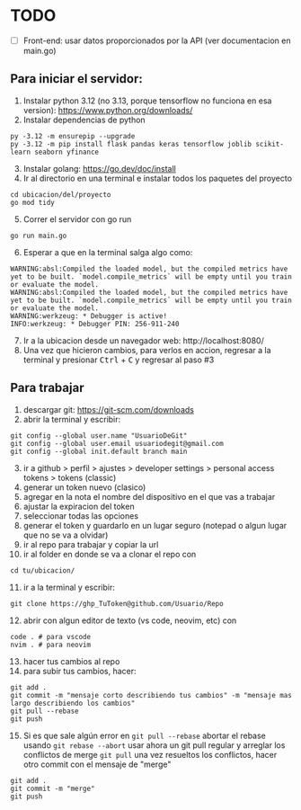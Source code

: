 # TODO

- [ ] Front-end: usar datos proporcionados por la API (ver documentacion en main.go)

## Para iniciar el servidor:

1. Instalar python 3.12 (no 3.13, porque tensorflow no funciona en esa version): https://www.python.org/downloads/
2. Instalar dependencias de python

```
py -3.12 -m ensurepip --upgrade
py -3.12 -m pip install flask pandas keras tensorflow joblib scikit-learn seaborn yfinance
```

3. Instalar golang: https://go.dev/doc/install
4. Ir al directorio en una terminal e instalar todos los paquetes del proyecto

```
cd ubicacion/del/proyecto
go mod tidy
```

5. Correr el servidor con go run

```
go run main.go
```

6. Esperar a que en la terminal salga algo como:

```
WARNING:absl:Compiled the loaded model, but the compiled metrics have yet to be built. `model.compile_metrics` will be empty until you train or evaluate the model.
WARNING:absl:Compiled the loaded model, but the compiled metrics have yet to be built. `model.compile_metrics` will be empty until you train or evaluate the model.
WARNING:werkzeug: * Debugger is active!
INFO:werkzeug: * Debugger PIN: 256-911-240
```

7. Ir a la ubicacion desde un navegador web: http://localhost:8080/
8. Una vez que hicieron cambios, para verlos en accion, regresar a la terminal y presionar <kbd>Ctrl</kbd> + <kbd>C</kbd> y regresar al paso #3

## Para trabajar

1. descargar git: https://git-scm.com/downloads
2. abrir la terminal y escribir:

```
git config --global user.name "UsuarioDeGit"
git config --global user.email usuariodegit@gmail.com
git config --global init.default branch main
```

3. ir a github > perfil > ajustes > developer settings > personal access tokens > tokens (classic)
4. generar un token nuevo (clasico)
5. agregar en la nota el nombre del dispositivo en el que vas a trabajar
6. ajustar la expiracion del token
7. seleccionar todas las opciones
8. generar el token y guardarlo en un lugar seguro (notepad o algun lugar que no se va a olvidar)
9. ir al repo para trabajar y copiar la url
10. ir al folder en donde se va a clonar el repo con

```
cd tu/ubicacion/
```

11. ir a la terminal y escribir:

```
git clone https://ghp_TuToken@github.com/Usuario/Repo
```

12. abrir con algun editor de texto (vs code, neovim, etc) con

```
code . # para vscode
nvim . # para neovim
```

13. hacer tus cambios al repo
14. para subir tus cambios, hacer:

```
git add .
git commit -m "mensaje corto describiendo tus cambios" -m "mensaje mas largo describiendo los cambios"
git pull --rebase
git push
```

15. Si es que sale algún error en
    `git pull --rebase`
    abortar el rebase usando
    `git rebase --abort`
    usar ahora un git pull regular y arreglar los conflictos de merge
    `git pull`
    una vez resueltos los conflictos, hacer otro commit con el mensaje de "merge"

```
git add .
git commit -m "merge"
git push
```
